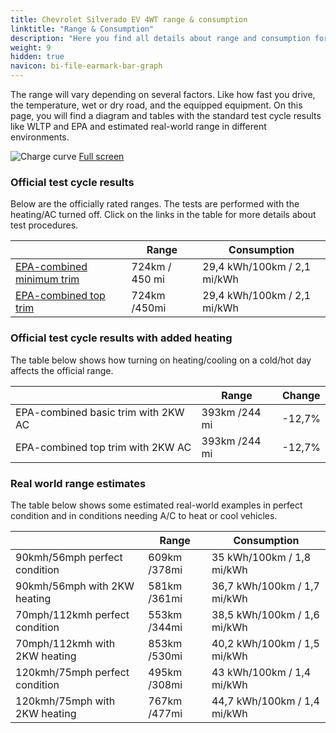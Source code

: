 ```yaml
---
title: Chevrolet Silverado EV 4WT range & consumption
linktitle: "Range & Consumption"
description: "Here you find all details about range and consumption for Chevrolet Silverado EV 4WT."
weight: 9
hidden: true
navicon: bi-file-earmark-bar-graph
---
```

<!-- markdownlint-disable MD033 -->

The range will vary depending on several factors. Like how fast you drive, the temperature, wet or dry road, and the equipped equipment. On this page, you will find a diagram and tables with the standard test cycle results like WLTP and EPA and estimated real-world range in different environments. 

<img class="img-fluid" alt="Charge curve" src="../range.svg"/>
<a href="../range.svg">Full screen</a>

### Official test cycle results

Below are the officially rated ranges. The tests are performed with the heating/AC turned off. Click on the links in the table for more details about test procedures. 

<table class="table">
<thead>
<tr><th></th><th>  Range </th><th>Consumption </th></tr>
<tbody>
<tr><td><a href="../../../../../guides/understandingrange/epa/">EPA-combined minimum trim</a></td><td>724km / 450 mi</td><td> 29,4 kWh/100km / 2,1 mi/kWh </td></tr> 
<tr><td><a href="../../../../../guides/understandingrange/epa/">EPA-combined top trim </a></td><td>724km /450mi</td><td> 29,4 kWh/100km / 2,1 mi/kWh  </td></tr> 
</tbody></table>

### Official test cycle results with added heating

The table below shows how turning on heating/cooling on a cold/hot day affects the official range. 

<table class="table">
<thead>
<tr><th></th><th>  Range </th><th>Change </th></tr>
<tbody>
<tr><td>  EPA-combined basic trim with 2KW AC </td><td> 393km /244 mi </td><td> -12,7%</td></tr>
<tr><td>  EPA-combined top trim with 2KW AC </td><td> 393km /244 mi </td><td> -12,7%</td></tr>
</tbody></table>

### Real world range estimates

The table below shows some estimated real-world examples in perfect condition and in conditions needing A/C to heat or cool vehicles. 

<table class="table">
<thead>
<tr><th></th><th>  Range </th><th>Consumption </th></tr>
<tbody>
<tr><td> 90kmh/56mph perfect condition </td><td> 609km /378mi</td><td> 35 kWh/100km / 1,8 mi/kWh </td></tr>
<tr><td> 90kmh/56mph with 2KW heating </td><td> 581km /361mi</td><td> 36,7 kWh/100km / 1,7 mi/kWh </td></tr
<tr><td> 70mph/112kmh perfect condition </td><td> 553km /344mi</td><td> 38,5 kWh/100km / 1,6 mi/kWh</td></tr>
<tr><td> 70mph/112kmh with 2KW heating </td><td> 853km /530mi</td><td> 40,2 kWh/100km / 1,5 mi/kWh  </td></tr
<tr><td> 120kmh/75mph perfect condition </td><td> 495km /308mi</td><td> 43 kWh/100km / 1,4 mi/kWh </td></tr>
<tr><td> 120kmh/75mph with 2KW heating </td><td> 767km /477mi</td><td> 44,7 kWh/100km / 1,4 mi/kWh </td></tr
</tbody></table>
